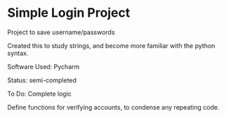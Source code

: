 # Simple Login Project
 Project to save username/passwords

Created this to study strings, and become more familiar with the python syntax.

Software Used:
Pycharm

Status: semi-completed

To Do:
Complete logic

Define functions for verifying accounts, to condense any repeating code.







